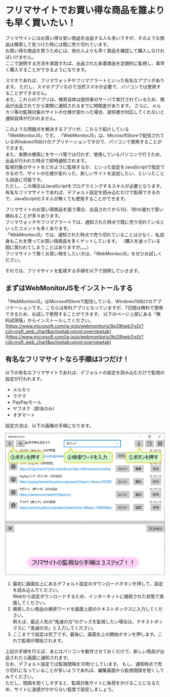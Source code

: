# フリマサイトでお買い得な商品を誰よりも早く買いたい！
フリマサイトにはお買い得な安い商品を出品する人も多いですが、そのような商品は検索して見つけた時には既に売り切れています。  
お買い得な商品を買うためには、他の人よりも早く商品を確認して購入しなければいけません。  
ここで説明する方法を実践すれば、出品された新着商品を定期的に監視し、素早く購入することができるようになります。

スマホであれば、フリマウォッチやフリマアラートといった有名なアプリがあります。
ただし、スマホアプリなので当然スマホが必要で、パソコンでは使用することができません。  
また、これらのアプリは、検索自体は提供者のサーバで実行されているため、商品が出品されてから実際に通知されるまでに時間差があります。
さらに、メルカリ等の監視対象のサイトの仕様が変わった場合、提供者が対応してくれないと通知自体が行われません。

このような問題点を解決するアプリが、こちらで紹介している「WebMonitorJS」です。
「WebMonitorJS」は、MicrosoftStoreで配信されているWindows10向けのアプリケーションですので、パソコンで使用することができます。  
また、実際の検索にをサーバ等では行わず、使用しているパソコンで行うため、出品が行われた時点で即時通知されます。  
監視対象のサイトをどのように監視するか、といった設定をJavaScriptで指定できるので、サイトの仕様が変わった、新しいサイトを追加したい、といったことも自由に可能です。  
ただし、この場合はJavaScriptをプログラミングするスキルが必要となります。有名なフリマサイトであれば、デフォルト設定を読み込むだけで監視できるので、JavaScriptのスキルが無くても使用することができます。

フリマサイトのお買い得商品を狙う場合、出品されてから1分、1秒の遅れで買い損ねることが多々あります。  
フリマウォッチやフリマアラートでは、通知された時点で既に売り切れているといったコメントも多くあります。  
「WebMonitorJS」では、通知された時点で売り切れていることは少なく、私自身もこれを使ってお買い得商品を多くゲットしています。
（購入を迷っている間に買われてしまうことはありますが。。。）  
フリマサイトで賢くお買い物をしたい方は、「WebMonitorJS」をぜひお試しください。

それでは、フリマサイトを監視する手順を以下で説明していきます。

## まずはWebMonitorJSをインストールする
「WebMonitorJS」はMicrosoftStoreで配信している、Windows10向けのアプリケーションです。
こちらは有料アプリとなっていますが、7日間は無料で使用できるため、お試しで使用することができます。
以下のページ上部にある「無料試用版」からインストールしてください。  
[https://www.microsoft.com/ja-jp/p/webmonitorjs/9p29hwb7rx0r?cid=msft_web_chart&activetab=pivot:overviewtab](https://www.microsoft.com/ja-jp/p/webmonitorjs/9p29hwb7rx0r?cid=msft_web_chart&activetab=pivot:overviewtab)

## 有名なフリマサイトなら手順は3つだけ！
以下の有名なフリマサイトであれば、デフォルトの設定を読み込むだけで監視の設定が行われます。  
- メルカリ
- ラクマ
- PayPayモール
- ヤフオク（即決のみ）
- オタマート

設定方法は、以下の画像の手順になります。

![説明画像](./images/howto_jp_1.png)

1. 最初に画面右上にあるデフォルト設定のダウンロードボタンを押して、設定を読み込んでください。  
Webから設定ダウンロードするため、インターネットに接続された状態で実施してください。
2. 検索したい商品の検索ワードを画面上部のテキストボックスに入力してください。  
例えば、最近人気の"鬼滅の刃"のグッズを監視したい場合は、テキストボックスに「鬼滅の刃」と入力してください。
3. ここまでで設定は完了です。最後に、画面左上の開始ボタンを押します。これで監視が開始されます。

上記の手順を行えば、あとはパソコンを動作させておくだけで、新しい商品が出品されたら画面に通知されます。  
なお、デフォルト設定では監視間隔を30秒としています。
もし、通知時点で売り切れになっていることが多いようであれば、編集画面から監視間隔を短くしてみてください。  
ただし、間隔を短くしすぎると、監視対象サイトに負荷をかけることになるため、サイトに迷惑がかからない程度で設定しましょう。
